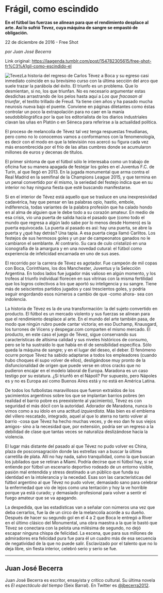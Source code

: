 # Frágil, como escindido

**En el fútbol las
fuerzas se alinean para que el rendimiento desplace al arte. Así lo sufrió Tevez, cuya
máquina de sangre se empastó de obligación.**

22 de diciembre de 2016 - Free Shot

_por Juan José Becerra_

Link original: https://laagenda.tumblr.com/post/154782305615/free-shot-fr%C3%A1gil-como-escindido-el

![Tevez](https://64.media.tumblr.com/feea6925349412c50f17f721725e0fe6/tumblr_inline_pjzp2qtqux1t6q87u_500.jpg)La
historia del regreso de Carlos Tévez a Boca y su egreso casi
inmediato coincide en su brevísimo curso con la última sección del
arco que suele trazar la parábola del éxito. El triunfo es un
problema. Que lo desmientan, si no, los que triunfan. No es necesario
argumentar estas desdichas arrastrando de los pelos hasta aquí a *Los
que fracasan al triunfar*,
el textito trillado de Freud. Ya tiene cien años y ha pasado mucha
neurosis nueva bajo el puente. Conviene en páginas diletantes como
éstas controlar un poco la extrapolación para no caer en la manía
seudobibliográfica por la que los editorialista de los diarios
industriales clavan las uñas en Platón o en Séneca para referirse
a la actualidad política.

El
proceso de melancolía de Tévez tal vez tenga respuestas freudianas,
pero como no lo conocemos vamos a conformarnos con la fenomenología,
es decir con el modo en que la televisión nos acercó su figura cada
vez más ensombrecida por el frío de las altas cumbres donde se
acumularon millones de euros y decenas de títulos. 


El
primer síntoma de que el fútbol sólo le interesaba como un trabajo
de oficina fue su manera apagada de festejar los goles en el Juventus
F.C. de Turín, al que llegó en 2013. En la jugada monumental que
arma contra el Real Madrid en la semifinal de la Champions League
2015, y que termina en un penal convertido por él mismo, la
seriedad del festejo indica que en su interior no hay ninguna fiesta
que esté buscando manifestarse. 


Si
en el interior de Tévez está aquello que se trasluce en una
inexpresividad cadavérica, hay que pensar en las palabras opio,
hastío, embole, indiferencia, todas variantes de la palabra
profesión que ha calado hondo en al alma de alguien que le debe todo
a su corazón amateur. En medio de esa crisis, vio una puerta de
salida hacia el pasado que (como todo el mundo que regresa a algún
lado sabe por lo menos desde Homero) es la puerta equivocada. La
puerta al pasado es así: hay una puerta, se abre la puerta y ¿qué
hay detrás? Una tapia. A esa puerta ciega llamó Carlitos. Los
festejos de sus hermosos goles y un par de campeonatos ganados no le
cambiaron el semblante. Al contrario. Su cara de culo cristalizó en
una iconografía de la amargura y en una novedad cutural: el fútbol
como experiencia de infelicidad encarnada en uno de sus ases.

El
recorrido por la carrera de Tévez es agotador. Fue campeón de mil
copas con Boca, Corinthians, los dos Manchester, Juventus y la
Selección Argentina. En todos lados fue jugador más valioso en
algún momento, y los trofeos al triunfo individual florecen en sus
vitrinas con la misma fertilidad que los logros colectivos a los que
aportó su inteligencia y su sangre. Tiene más de seiscientos
partidos jugados y casi trescientos goles, y podría seguir
engordando esos números a cambio de que -como ahora- sea con
indolencia.

La
historia de Tévez es la de una transformación: la del sujeto
convertido en producto. El fútbol es un mercado violento y sus
fuerzas se alinean para que el rendimiento desplace al arte. En el
mundo del arte también pasa, de modo que ningún rubro puede cantar
victoria; en eso Duchamp, Knausgard, los turrones de Vicens y
despegar.com comparten el mismo mercado. El producto, en este caso el
juego de Tévez, sigue conservando sus características de altísima
calidad y sus niveles históricos de consumo, pero se le ha sustraído
lo que había en él de sensibilidad específica. Sólo queda la
máquina de sangre; y en el lugar del deseo, el deber. El fenómeno
ocurre porque Tévez ha sabido adaptarse a todos los empleadores
(cuando hubo choques él supo volver de ellos), desligándose  muy
pronto de la disfuncionalidad de origen que puede verse en otros
cracks que no pudieron encajar en el modelo laboral de Europa.
Maradona es un caso testigo por su estatura. ¿Si triunfó en el
Nápoli? Por supuesto, pero Nápoles es y no es Europa así como
Buenos Aires está y no está en América Latina.

De
todos los futbolistas maravillosos que fueron extraídos de los
yacimientos argentinos sobre los que se implantan barrios pobres (en
realidad el barrio pobre es preexistente al yacimiento), Tévez es
con seguridad el más dócil con la autoridad. Adorador de Maradona,
nunca lo vimos como a su ídolo en una actitud *izquierdista*.
Más bien es el emblema del villero rescatado, integrado, aquel al
que lo aterra no tanto volver al barrio -cosa que Tévez ha hecho
muchas veces, y de eso dan fe sus viejos amigos- sino a la necesidad
que, por extensión, podría ser un regreso a la debilidad de clase
que tantas veces se naturaliza deslizándose hacia la violencia.

El
lugar más distante del pasado al que Tévez no pudo volver es China,
plaza de posconsagración donde las estrellas van a buscar la última
carretilla de plata. Allí no hay nada, salvo tranquilidad, como la
que buscan los jubilados que se retiran a Miami. Podría decirse que
ni fútbol hay, si se entiende por fútbol un escenario deportivo
rodeado de un entorno visible, pasión mal entendida y stress
destinado a un público que funda su identidad en la intolerancia y
la necedad. Esas son las características del fútbol argentino al
que Tévez no pudo volver, demasiado sano para celebrar la enfermedad
que vio de lejos como una tentación y hoy la ve horrible porque ya
está curado; y demasiado profesional para volver a sentir el fuego
amateur que se va  apagando. 


La
despedida, que las estadísticas van a señalar con números una vez
que deba cerrarlos, fue la de un circo de la melancolía acorde a su
dueño. Después de hacer su segundo gol en el 4 a 2 que Boca le
entregó a River en el último clásico del Monumental, una obra
maestra a la que le bastó que Tévez se conectara con la pelota una
milésima de segundo, no dejó escapar ninguna chispa de felicidad.
La escena, que para sus millones de admiradores era felicidad pura
fue para él un cuadro más de esa secuencia de negatividad de la que
no puede salir. Esclavizado por el talento que no lo deja libre, sin
fiesta interior, celebró serio y serio se fue.     




---

 Juan José Becerra
------------------

 Juan José Becerra es escritor, ensayista y crítico cultural. Su última novela es *El espectáculo del tiempo* (Seix Barral). En Twitter es [@jbecerra2012](https://twitter.com/jbecerra2012). 

